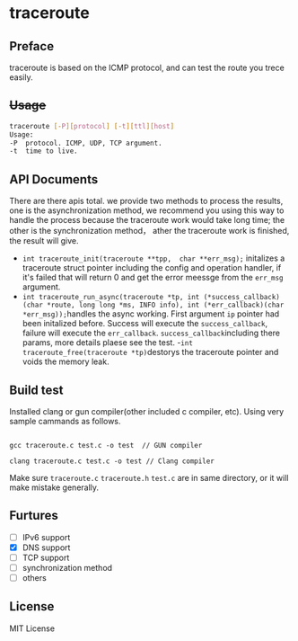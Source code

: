 # traceroute

## Preface

traceroute is based on the ICMP protocol, and can test the route you trece easily.

## <del>Usage</del>

```bash
traceroute [-P][protocol] [-t][ttl][host]
Usage:
-P  protocol. ICMP, UDP, TCP argument.
-t  time to live.
```

## API Documents
There are there apis total. we provide two methods to process the results, one is the asynchronization method, we recommend you using this way to handle the process because the traceroute work would take long time; the other is the synchronization method， ather the traceroute work is finished, the result will give.

- ```int traceroute_init(traceroute **tpp,  char **err_msg);``` initalizes a traceroute struct pointer including the config and operation handler, if it's failed that will return 0 and get the error meessge from the ```err_msg``` argument. 
- ```int traceroute_run_async(traceroute *tp, int (*success_callback)(char *route, long long *ms, INFO info), int (*err_callback)(char *err_msg));```handles the async working. First argument ```ip``` pointer had been initalized before. Success will execute the ```success_callback```, failure will execute the ```err_callback```. ```success_callback```including there params, more details plaese see the test.
-```int traceroute_free(traceroute *tp)```destorys the traceroute pointer and voids the memory leak.

## Build test

Installed clang or gun compiler(other included c compiler, etc). Using very sample cammands as follows.

``` shell

gcc traceroute.c test.c -o test  // GUN compiler

clang traceroute.c test.c -o test // Clang compiler

```
Make sure `traceroute.c` `traceroute.h`  `test.c` are in same directory, or it will make mistake generally.
## Furtures

+ [ ] IPv6 support
+ [x] DNS support
+ [ ] TCP support
+ [ ] synchronization method 
+ [ ] others
## License

MIT License
  
